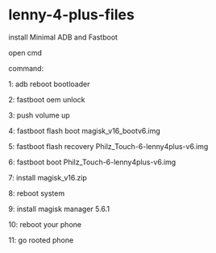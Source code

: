 # lenny-4-plus-files

install Minimal ADB and Fastboot

open cmd

command:

1: adb reboot bootloader

2: fastboot oem unlock

3: push volume up

4: fastboot flash boot magisk_v16_bootv6.img

5: fastboot flash recovery Philz_Touch-6-lenny4plus-v6.img

6: fastboot boot Philz_Touch-6-lenny4plus-v6.img

7: install magisk_v16.zip

8: reboot system

9: install magisk manager 5.6.1

10: reboot your phone

11: go rooted phone
